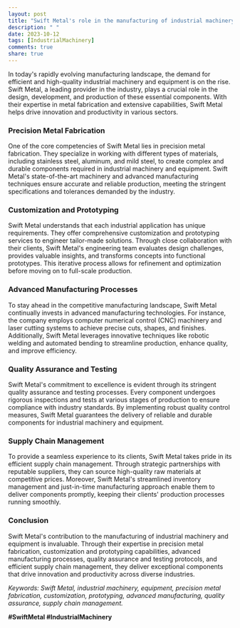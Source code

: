 ```yaml
---
layout: post
title: "Swift Metal's role in the manufacturing of industrial machinery and equipment"
description: " "
date: 2023-10-12
tags: [IndustrialMachinery]
comments: true
share: true
---
```


In today's rapidly evolving manufacturing landscape, the demand for efficient and high-quality industrial machinery and equipment is on the rise. Swift Metal, a leading provider in the industry, plays a crucial role in the design, development, and production of these essential components. With their expertise in metal fabrication and extensive capabilities, Swift Metal helps drive innovation and productivity in various sectors.

### Precision Metal Fabrication

One of the core competencies of Swift Metal lies in precision metal fabrication. They specialize in working with different types of materials, including stainless steel, aluminum, and mild steel, to create complex and durable components required in industrial machinery and equipment. Swift Metal's state-of-the-art machinery and advanced manufacturing techniques ensure accurate and reliable production, meeting the stringent specifications and tolerances demanded by the industry.

### Customization and Prototyping

Swift Metal understands that each industrial application has unique requirements. They offer comprehensive customization and prototyping services to engineer tailor-made solutions. Through close collaboration with their clients, Swift Metal's engineering team evaluates design challenges, provides valuable insights, and transforms concepts into functional prototypes. This iterative process allows for refinement and optimization before moving on to full-scale production.

### Advanced Manufacturing Processes

To stay ahead in the competitive manufacturing landscape, Swift Metal continually invests in advanced manufacturing technologies. For instance, the company employs computer numerical control (CNC) machinery and laser cutting systems to achieve precise cuts, shapes, and finishes. Additionally, Swift Metal leverages innovative techniques like robotic welding and automated bending to streamline production, enhance quality, and improve efficiency.

### Quality Assurance and Testing

Swift Metal's commitment to excellence is evident through its stringent quality assurance and testing processes. Every component undergoes rigorous inspections and tests at various stages of production to ensure compliance with industry standards. By implementing robust quality control measures, Swift Metal guarantees the delivery of reliable and durable components for industrial machinery and equipment.

### Supply Chain Management

To provide a seamless experience to its clients, Swift Metal takes pride in its efficient supply chain management. Through strategic partnerships with reputable suppliers, they can source high-quality raw materials at competitive prices. Moreover, Swift Metal's streamlined inventory management and just-in-time manufacturing approach enable them to deliver components promptly, keeping their clients' production processes running smoothly.

### Conclusion

Swift Metal's contribution to the manufacturing of industrial machinery and equipment is invaluable. Through their expertise in precision metal fabrication, customization and prototyping capabilities, advanced manufacturing processes, quality assurance and testing protocols, and efficient supply chain management, they deliver exceptional components that drive innovation and productivity across diverse industries.

*Keywords: Swift Metal, industrial machinery, equipment, precision metal fabrication, customization, prototyping, advanced manufacturing, quality assurance, supply chain management.*

**#SwiftMetal #IndustrialMachinery**